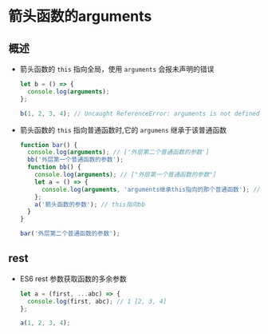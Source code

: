 # 箭头函数的arguments

## 概述

*   箭头函数的 `this` 指向全局，使用 `arguments` 会报未声明的错误

    ```javascript
    let b = () => {
      console.log(arguments);
    };

    b(1, 2, 3, 4); // Uncaught ReferenceError: arguments is not defined
    ```

*   箭头函数的 `this` 指向普通函数时,它的 `argumens` 继承于该普通函数

    ```javascript
    function bar() {
      console.log(arguments); // ['外层第二个普通函数的参数']
      bb('外层第一个普通函数的参数');
      function bb() {
        console.log(arguments); // ["外层第一个普通函数的参数"]
        let a = () => {
          console.log(arguments, 'arguments继承this指向的那个普通函数'); // ["外层第一个普通函数的参数"]
        };
        a('箭头函数的参数'); // this指向bb
      }
    }

    bar('外层第二个普通函数的参数');
    ```

## rest

*   ES6 rest 参数获取函数的多余参数

    ```javascript
    let a = (first, ...abc) => {
      console.log(first, abc); // 1 [2, 3, 4]
    };

    a(1, 2, 3, 4);
    ```
